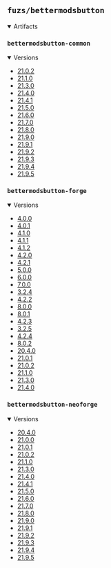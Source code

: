 ## `fuzs/bettermodsbutton`

<details open>
<summary>Artifacts</summary>

### `bettermodsbutton-common`
<details open>
<summary>Versions</summary>

- [21.0.2](bettermodsbutton-common/21.0.2)
- [21.1.0](bettermodsbutton-common/21.1.0)
- [21.3.0](bettermodsbutton-common/21.3.0)
- [21.4.0](bettermodsbutton-common/21.4.0)
- [21.4.1](bettermodsbutton-common/21.4.1)
- [21.5.0](bettermodsbutton-common/21.5.0)
- [21.6.0](bettermodsbutton-common/21.6.0)
- [21.7.0](bettermodsbutton-common/21.7.0)
- [21.8.0](bettermodsbutton-common/21.8.0)
- [21.9.0](bettermodsbutton-common/21.9.0)
- [21.9.1](bettermodsbutton-common/21.9.1)
- [21.9.2](bettermodsbutton-common/21.9.2)
- [21.9.3](bettermodsbutton-common/21.9.3)
- [21.9.4](bettermodsbutton-common/21.9.4)
- [21.9.5](bettermodsbutton-common/21.9.5)
</details>

### `bettermodsbutton-forge`
<details open>
<summary>Versions</summary>

- [4.0.0](bettermodsbutton-forge/4.0.0)
- [4.0.1](bettermodsbutton-forge/4.0.1)
- [4.1.0](bettermodsbutton-forge/4.1.0)
- [4.1.1](bettermodsbutton-forge/4.1.1)
- [4.1.2](bettermodsbutton-forge/4.1.2)
- [4.2.0](bettermodsbutton-forge/4.2.0)
- [4.2.1](bettermodsbutton-forge/4.2.1)
- [5.0.0](bettermodsbutton-forge/5.0.0)
- [6.0.0](bettermodsbutton-forge/6.0.0)
- [7.0.0](bettermodsbutton-forge/7.0.0)
- [3.2.4](bettermodsbutton-forge/3.2.4)
- [4.2.2](bettermodsbutton-forge/4.2.2)
- [8.0.0](bettermodsbutton-forge/8.0.0)
- [8.0.1](bettermodsbutton-forge/8.0.1)
- [4.2.3](bettermodsbutton-forge/4.2.3)
- [3.2.5](bettermodsbutton-forge/3.2.5)
- [4.2.4](bettermodsbutton-forge/4.2.4)
- [8.0.2](bettermodsbutton-forge/8.0.2)
- [20.4.0](bettermodsbutton-forge/20.4.0)
- [21.0.1](bettermodsbutton-forge/21.0.1)
- [21.0.2](bettermodsbutton-forge/21.0.2)
- [21.1.0](bettermodsbutton-forge/21.1.0)
- [21.3.0](bettermodsbutton-forge/21.3.0)
- [21.4.0](bettermodsbutton-forge/21.4.0)
</details>

### `bettermodsbutton-neoforge`
<details open>
<summary>Versions</summary>

- [20.4.0](bettermodsbutton-neoforge/20.4.0)
- [21.0.0](bettermodsbutton-neoforge/21.0.0)
- [21.0.1](bettermodsbutton-neoforge/21.0.1)
- [21.0.2](bettermodsbutton-neoforge/21.0.2)
- [21.1.0](bettermodsbutton-neoforge/21.1.0)
- [21.3.0](bettermodsbutton-neoforge/21.3.0)
- [21.4.0](bettermodsbutton-neoforge/21.4.0)
- [21.4.1](bettermodsbutton-neoforge/21.4.1)
- [21.5.0](bettermodsbutton-neoforge/21.5.0)
- [21.6.0](bettermodsbutton-neoforge/21.6.0)
- [21.7.0](bettermodsbutton-neoforge/21.7.0)
- [21.8.0](bettermodsbutton-neoforge/21.8.0)
- [21.9.0](bettermodsbutton-neoforge/21.9.0)
- [21.9.1](bettermodsbutton-neoforge/21.9.1)
- [21.9.2](bettermodsbutton-neoforge/21.9.2)
- [21.9.3](bettermodsbutton-neoforge/21.9.3)
- [21.9.4](bettermodsbutton-neoforge/21.9.4)
- [21.9.5](bettermodsbutton-neoforge/21.9.5)
</details>

</details>
